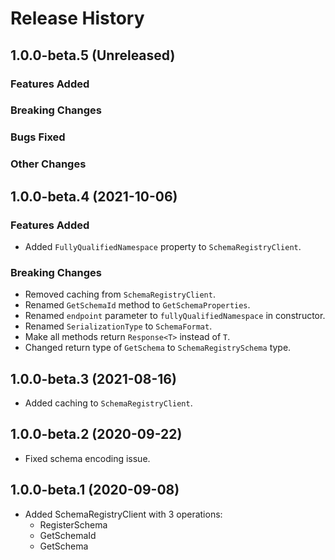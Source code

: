# Release History

## 1.0.0-beta.5 (Unreleased)

### Features Added

### Breaking Changes

### Bugs Fixed

### Other Changes

## 1.0.0-beta.4 (2021-10-06)

### Features Added

- Added `FullyQualifiedNamespace` property to `SchemaRegistryClient`.

### Breaking Changes

- Removed caching from `SchemaRegistryClient`.
- Renamed `GetSchemaId` method to `GetSchemaProperties`.
- Renamed `endpoint` parameter to `fullyQualifiedNamespace` in constructor.
- Renamed `SerializationType` to `SchemaFormat`.
- Make all methods return `Response<T>` instead of `T`.
- Changed return type of `GetSchema` to `SchemaRegistrySchema` type.

## 1.0.0-beta.3 (2021-08-16)
- Added caching to `SchemaRegistryClient`.

## 1.0.0-beta.2 (2020-09-22)
- Fixed schema encoding issue.

## 1.0.0-beta.1 (2020-09-08)
- Added SchemaRegistryClient with 3 operations:
  - RegisterSchema
  - GetSchemaId
  - GetSchema
